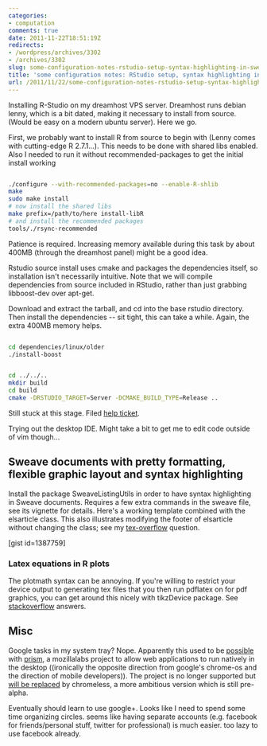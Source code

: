 ```yaml
---
categories:
- computation
comments: true
date: 2011-11-22T18:51:19Z
redirects:
- /wordpress/archives/3302
- /archives/3302
slug: some-configuration-notes-rstudio-setup-syntax-highlighting-in-sweave
title: 'some configuration notes: RStudio setup, syntax highlighting in sweave'
url: /2011/11/22/some-configuration-notes-rstudio-setup-syntax-highlighting-in-sweave/
---
```


Installing R-Studio on my dreamhost VPS server.  Dreamhost runs debian lenny, which is a bit dated, making it necessary to install from source.  (Would be easy on a modern ubuntu server).  Here we go. 

First, we probably want to install R from source to begin with (Lenny comes with cutting-edge R 2.7.1...). This needs to be done with shared libs enabled.  Also I needed to run it without recommended-packages to get the initial install working

```bash

./configure --with-recommended-packages=no --enable-R-shlib 
make 
sudo make install
# now install the shared libs
make prefix=/path/to/here install-libR
# and install the recommended packages 
tools/./rsync-recommended

```


Patience is required.  Increasing memory available during this task by about 400MB (through the dreamhost panel) might be a good idea.  

Rstudio source install uses cmake and packages the dependencies itself, so installation isn't necessarily intuitive.  Note that we will compile dependencies from source included in RStudio, rather than just grabbing libboost-dev over apt-get.  

Download and extract the tarball, and cd into the base rstudio directory. Then install the dependencies -- sit tight, this can take a while.  Again, the extra 400MB memory helps.  


```bash

cd dependencies/linux/older
./install-boost

```




```bash

cd ../../..
mkdir build
cd build
cmake -DRSTUDIO_TARGET=Server -DCMAKE_BUILD_TYPE=Release ..

```


Still stuck at this stage.  Filed [help ticket](http://support.rstudio.org/help/discussions/problems/1169-installing-server-edition-by-source-on-debian-lenny).  



Trying out the desktop IDE. Might take a bit to get me to edit code outside of vim though...




##  Sweave documents with pretty formatting, flexible graphic layout and syntax highlighting 



Install the package SweaveListingUtils in order to have syntax highlighting in Sweave documents.  Requires a few extra commands in the sweave file, see its vignette for details.  Here's a working template combined with the elsarticle class.  This also illustrates modifying the footer of elsarticle without changing the class; see my [tex-overflow](http://tex.stackexchange.com/questions/35712/modify-footer-used-by-elsarticle-cls/35714#35714) question.  

[gist id=1387759]




###  Latex equations in R plots 


The plotmath syntax can be annoying.  If you're willing to restrict your device output to generating tex files that you then run pdflatex on for pdf graphics, you can get around this nicely with tikzDevice package.  See [stackoverflow](stackoverflow.com/questions/8190087/italic-greek-letters-latex-style-math-in-r-plot-titles-with-ggplot/) answers.  



##  Misc 



Google tasks in my system tray? Nope. Apparently this used to be [possible](http://namsisi.wordpress.com/2009/02/22/gmail-tasks-in-your-ubuntu-system-tray/) with [prism](http://prism.mozillalabs.com/), a mozillalabs project to allow web applications to run natively in the desktop ((ironically the opposite direction from google's chrome-os and the direction of mobile developers)).  The project is no longer supported but [will be replaced](http://mozillalabs.com/blog/2011/02/prism-is-now-chromeless/) by chromeless, a more ambitious version which is still pre-alpha.  




Eventually should learn to use google+.  Looks like I need to spend some time organizing circles.  seems like having separate accounts (e.g. facebook for friends/personal stuff, twitter for professional) is much easier. too lazy to use facebook already.  


